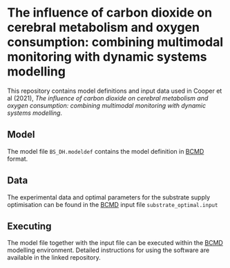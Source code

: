 # The influence of carbon dioxide on cerebral metabolism and oxygen consumption: combining multimodal monitoring with dynamic systems modelling

This repository contains model definitions and input data used in Cooper et al (2021), *The influence of carbon dioxide on cerebral metabolism and oxygen consumption: combining multimodal monitoring with dynamic systems modelling*.

## Model
The model file `BS_DH.modeldef` contains the model definition in [BCMD][bcmd] format.

## Data
The experimental data and optimal parameters for the substrate supply optimisation can be found in the [BCMD][bcmd] input file `substrate_optimal.input`

## Executing
The model file together with the input file can be executed within the [BCMD][bcmd] modelling environment. Detailed instructions for using the software are available in the linked repository.

[BCMD]: https://github.com/bcmd/BCMD
